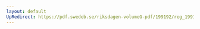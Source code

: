 ```yaml
---
layout: default
UpRedirect: https://pdf.swedeb.se/riksdagen-volumeG-pdf/199192/reg_199192/reg_199192_1102.pdf
---
```

